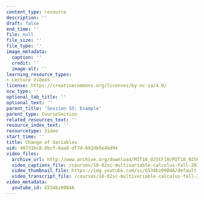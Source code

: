 ```yaml
---
content_type: resource
description: ''
draft: false
end_time: ''
file: null
file_size: ''
file_type: ''
image_metadata:
  caption: ''
  credit: ''
  image-alt: ''
learning_resource_types:
- Lecture Videos
license: https://creativecommons.org/licenses/by-nc-sa/4.0/
ocw_type: ''
optional_tab_title: ''
optional_text: ''
parent_title: 'Session 55: Example'
parent_type: CourseSection
related_resources_text: ''
resource_index_text: ''
resourcetype: Video
start_time: ''
title: Change of Variables
uid: 48731bc8-8bcf-6aa8-df7d-692db5e4bd94
video_files:
  archive_url: http://www.archive.org/download/MIT18_02SCF10/MIT18_02SCF10Rec_38_300k.mp4
  video_captions_file: /courses/18-02sc-multivariable-calculus-fall-2010/1930e9b310695a89bad55602381b4867_G534bz09B4A.vtt
  video_thumbnail_file: https://img.youtube.com/vi/G534bz09B4A/default.jpg
  video_transcript_file: /courses/18-02sc-multivariable-calculus-fall-2010/4e642f85f4aa3d2cf3affa3c528dbdfa_G534bz09B4A.pdf
video_metadata:
  youtube_id: G534bz09B4A
---
```

